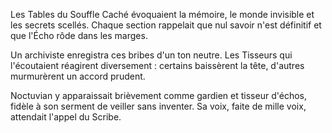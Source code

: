 Les Tables du Souffle Caché évoquaient la mémoire, le monde invisible et les secrets scellés. Chaque section rappelait que nul savoir n'est définitif et que l'Écho rôde dans les marges.

Un archiviste enregistra ces bribes d'un ton neutre. Les Tisseurs qui l'écoutaient réagirent diversement : certains baissèrent la tête, d'autres murmurèrent un accord prudent.

Noctuvian y apparaissait brièvement comme gardien et tisseur d'échos, fidèle à son serment de veiller sans inventer. Sa voix, faite de mille voix, attendait l'appel du Scribe.
